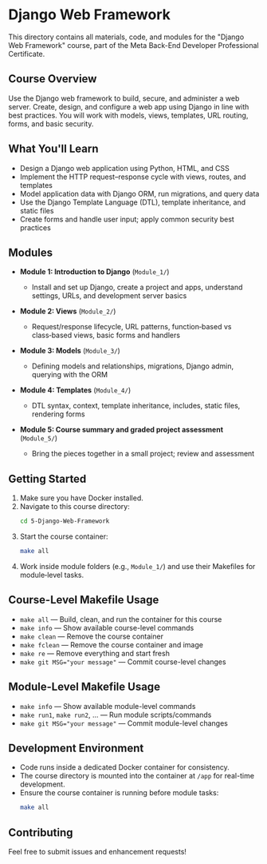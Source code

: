 # Django Web Framework

This directory contains all materials, code, and modules for the "Django Web Framework" course, part of the Meta Back-End Developer Professional Certificate.

## Course Overview

Use the Django web framework to build, secure, and administer a web server. Create, design, and configure a web app using Django in line with best practices. You will work with models, views, templates, URL routing, forms, and basic security.

## What You'll Learn

- Design a Django web application using Python, HTML, and CSS
- Implement the HTTP request–response cycle with views, routes, and templates
- Model application data with Django ORM, run migrations, and query data
- Use the Django Template Language (DTL), template inheritance, and static files
- Create forms and handle user input; apply common security best practices

## Modules

- **Module 1: Introduction to Django** (`Module_1/`)

  - Install and set up Django, create a project and apps, understand settings, URLs, and development server basics

- **Module 2: Views** (`Module_2/`)

  - Request/response lifecycle, URL patterns, function‑based vs class‑based views, basic forms and handlers

- **Module 3: Models** (`Module_3/`)

  - Defining models and relationships, migrations, Django admin, querying with the ORM

- **Module 4: Templates** (`Module_4/`)

  - DTL syntax, context, template inheritance, includes, static files, rendering forms

- **Module 5: Course summary and graded project assessment** (`Module_5/`)
  - Bring the pieces together in a small project; review and assessment

## Getting Started

1. Make sure you have Docker installed.
2. Navigate to this course directory:
   ```sh
   cd 5-Django-Web-Framework
   ```
3. Start the course container:
   ```sh
   make all
   ```
4. Work inside module folders (e.g., `Module_1/`) and use their Makefiles for module‑level tasks.

## Course-Level Makefile Usage

- `make all` — Build, clean, and run the container for this course
- `make info` — Show available course-level commands
- `make clean` — Remove the course container
- `make fclean` — Remove the course container and image
- `make re` — Remove everything and start fresh
- `make git MSG="your message"` — Commit course-level changes

## Module-Level Makefile Usage

- `make info` — Show available module-level commands
- `make run1`, `make run2`, ... — Run module scripts/commands
- `make git MSG="your message"` — Commit module-level changes

## Development Environment

- Code runs inside a dedicated Docker container for consistency.
- The course directory is mounted into the container at `/app` for real-time development.
- Ensure the course container is running before module tasks:
  ```sh
  make all
  ```

## Contributing

Feel free to submit issues and enhancement requests!
